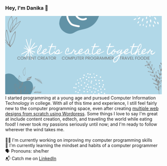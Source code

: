 ### Hey, I'm Danika 👋
<img src="https://github.com/drtalamantes/drtalamantes/blob/3e0bc119ff652fad0ea101b37a7380606221b85a/Github%20banner.png"></img>
<br>
I started programming at a young age and pursued Computer Information Technology in college. With all of this time and experience, I still feel fairly new to the computer programming space, even after creating <a href="jones-a-effect.com">multiple web designs from scratch using Wordpress</a>. Some things I love to say I'm great at include content creation, edtech, and traveling the world while eating food! I never took my passions seriously until now; and I'm ready to follow wherever the wind takes me.
<br>
<br>👩‍💻 I'm currently working on improving my computer programming skills
<br>🧠 I'm currently learning the mindset and habits of a computer programmer
<br>🗣 Pronouns: she/her
<br>📬 Catch me on <a href="linkedin.com/in/danikatalamantes/">LinkedIn</a>
